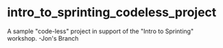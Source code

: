 # intro_to_sprinting_codeless_project
A sample "code-less" project in support of the "Intro to Sprinting" workshop.
-Jon's Branch
